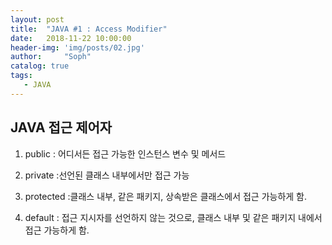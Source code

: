 ```yaml
---
layout: post
title:  "JAVA #1 : Access Modifier"
date:   2018-11-22 10:00:00
header-img: 'img/posts/02.jpg'
author:     "Soph"
catalog: true
tags:
   - JAVA
---
```


## JAVA 접근 제어자

1. public
: 어디서든 접근 가능한 인스턴스 변수 및 메서드

2. private
:선언된 클래스 내부에서만 접근 가능

3. protected
:클래스 내부, 같은 패키지, 상속받은 클래스에서 접근 가능하게 함.

4. default
: 접근 지시자를 선언하지 않는 것으로, 클래스 내부 및 같은 패키지 내에서 접근 가능하게 함.
